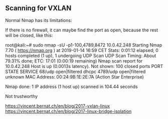 

## Scanning for VXLAN

Normal Nmap has its limitations:

If there is no firewall, it can maybe find the port as open, because the rest will be closed, like this:

root@kali:~# sudo nmap -sU -p1-100,4789,8472 10.0.42.248
Starting Nmap 7.70 ( https://nmap.org ) at 2019-01-14 16:59 CET
Stats: 0:01:12 elapsed; 0 hosts completed (1 up), 1 undergoing UDP Scan
UDP Scan Timing: About 79.31% done; ETC: 17:01 (0:00:19 remaining)
Nmap scan report for 10.0.42.248
Host is up (0.0013s latency).
Not shown: 100 closed ports
PORT     STATE         SERVICE
68/udp   open|filtered dhcpc
4789/udp open|filtered unknown
MAC Address: 00:24:9B:1E:2E:7A (Action Star Enterprise)

Nmap done: 1 IP address (1 host up) scanned in 104.44 seconds

Not trustworthy


https://vincent.bernat.ch/en/blog/2017-vxlan-linux
https://vincent.bernat.ch/en/blog/2017-linux-bridge-isolation
